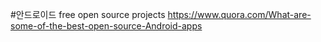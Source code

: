 
#안드로이드 free open source projects
https://www.quora.com/What-are-some-of-the-best-open-source-Android-apps